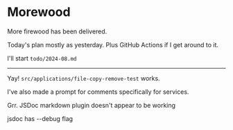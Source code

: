 # Morewood

More firewood has been delivered.

Today's plan mostly as yesterday. Plus GitHub Actions if I get around to it.

I'll start `todo/2024-08.md`

---

Yay! `src/applications/file-copy-remove-test` works.

I've also made a prompt for comments specifically for services.

Grr. JSDoc markdown plugin doesn't appear to be working

jsdoc has --debug flag
